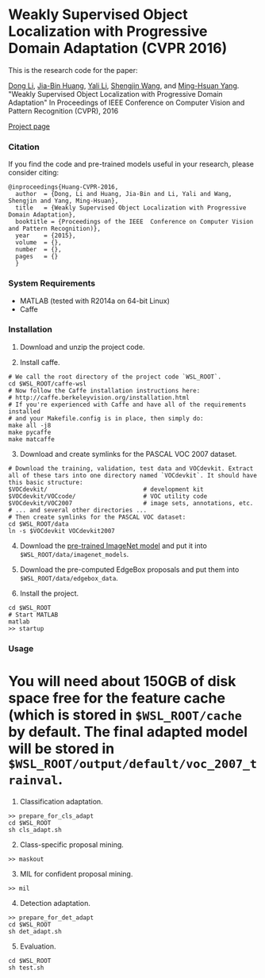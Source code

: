 # Weakly Supervised Object Localization with Progressive Domain Adaptation (CVPR 2016)

This is the research code for the paper:

[Dong Li](https://sites.google.com/site/lidonggg930), [Jia-Bin Huang](https://sites.google.com/site/jbhuang0604), [Yali Li](https://www.researchgate.net/profile/Yali_Li3), [Shengjin Wang](http://www.ee.tsinghua.edu.cn/publish/eeen/3784/2010/20101219115601212198627/20101219115601212198627_.html), and [Ming-Hsuan Yang](http://faculty.ucmerced.edu/mhyang/). "Weakly Supervised Object Localization with Progressive Domain Adaptation" In Proceedings of IEEE Conference on Computer Vision and Pattern Recognition (CVPR), 2016

[Project page](https://sites.google.com/site/lidonggg930/wsl)

### Citation

If you find the code and pre-trained models useful in your research, please consider citing:

    @inproceedings{Huang-CVPR-2016,
      author  = {Dong, Li and Huang, Jia-Bin and Li, Yali and Wang, Shengjin and Yang, Ming-Hsuan},
      title   = {Weakly Supervised Object Localization with Progressive Domain Adaptation},
      booktitle = {Proceedings of the IEEE  Conference on Computer Vision and Pattern Recognition)},
      year    = {2015},
      volume  = {},
      number  = {},
      pages   = {}  
      }

### System Requirements

- MATLAB (tested with R2014a on 64-bit Linux)
- Caffe

### Installation

1. Download and unzip the project code.

2. Install caffe.

```Shell
# We call the root directory of the project code `WSL_ROOT`.
cd $WSL_ROOT/caffe-wsl
# Now follow the Caffe installation instructions here:
# http://caffe.berkeleyvision.org/installation.html
# If you're experienced with Caffe and have all of the requirements installed
# and your Makefile.config is in place, then simply do:
make all -j8
make pycaffe
make matcaffe
```

3. Download and create symlinks for the PASCAL VOC 2007 dataset.

```Shell
# Download the training, validation, test data and VOCdevkit. Extract all of these tars into one directory named `VOCdevkit`. It should have this basic structure: 
$VOCdevkit/                           # development kit
$VOCdevkit/VOCcode/                   # VOC utility code
$VOCdevkit/VOC2007                    # image sets, annotations, etc.
# ... and several other directories ...
# Then create symlinks for the PASCAL VOC dataset:
cd $WSL_ROOT/data
ln -s $VOCdevkit VOCdevkit2007
```

4. Download the [pre-trained ImageNet model](http://dl.caffe.berkeleyvision.org/bvlc_reference_caffenet.caffemodel) and put it into `$WSL_ROOT/data/imagenet_models`.

5. Download the pre-computed EdgeBox proposals and put them into `$WSL_ROOT/data/edgebox_data`.

6. Install the project.

```Shell
cd $WSL_ROOT
# Start MATLAB
matlab
>> startup
```

### Usage

# You will need about 150GB of disk space free for the feature cache (which is stored in `$WSL_ROOT/cache` by default. The final adapted model will be stored in `$WSL_ROOT/output/default/voc_2007_trainval`.

1. Classification adaptation.

```Shell
>> prepare_for_cls_adapt
cd $WSL_ROOT
sh cls_adapt.sh
```

2. Class-specific proposal mining.

```Shell
>> maskout
```

3. MIL for confident proposal mining.

```Shell
>> mil
```

4. Detection adaptation.

```Shell
>> prepare_for_det_adapt
cd $WSL_ROOT
sh det_adapt.sh
```

5. Evaluation.

```Shell
cd $WSL_ROOT
sh test.sh
```
